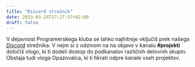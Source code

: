 ```yaml
---
title: "Discord strežnik"
date: 2023-03-28T17:27:57+02:00
draft: false
---
```


V dejavnost Programerskega kluba se lahko najhitreje vključiš prek našega [*Discord*](https://discord.gg/HhZKQBVUea) strežnika. V nejm si z odzivom na na objavo v kanalu **#projekti** določiš vlogo, ki ti dodeli dostop do podkanalov različnih delovnih skupin. Obstaja tudi vloga Opazovalca, ki ti hkrati odpre kanale vseh projektov.


